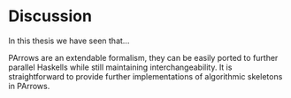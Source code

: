 # Discussion

In this thesis we have seen that...

PArrows are an extendable formalism, they can be easily ported to further
parallel Haskells while still maintaining interchangeability.
It is straightforward to provide further implementations of algorithmic skeletons
in PArrows.

